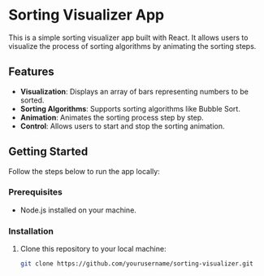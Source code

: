 # Sorting Visualizer App

This is a simple sorting visualizer app built with React. It allows users to visualize the process of sorting algorithms by animating the sorting steps.

## Features

- **Visualization**: Displays an array of bars representing numbers to be sorted.
- **Sorting Algorithms**: Supports sorting algorithms like Bubble Sort.
- **Animation**: Animates the sorting process step by step.
- **Control**: Allows users to start and stop the sorting animation.

## Getting Started

Follow the steps below to run the app locally:

### Prerequisites

- Node.js installed on your machine.

### Installation

1. Clone this repository to your local machine:

   ```bash
   git clone https://github.com/yourusername/sorting-visualizer.git
